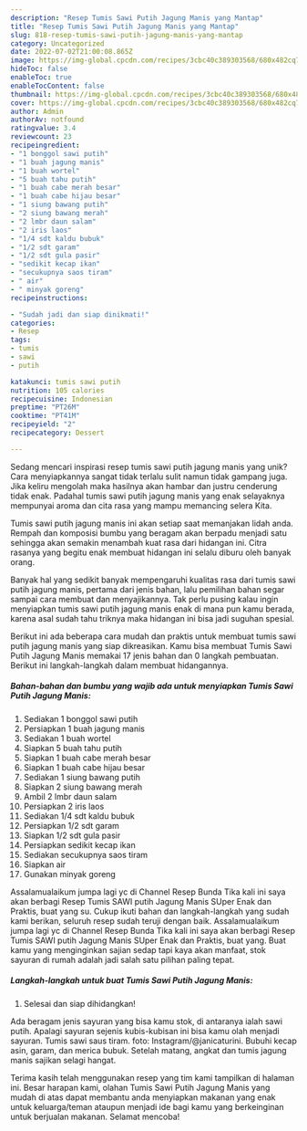 ```yaml
---
description: "Resep Tumis Sawi Putih Jagung Manis yang Mantap"
title: "Resep Tumis Sawi Putih Jagung Manis yang Mantap"
slug: 818-resep-tumis-sawi-putih-jagung-manis-yang-mantap
category: Uncategorized
date: 2022-07-02T21:00:08.865Z
image: https://img-global.cpcdn.com/recipes/3cbc40c389303568/680x482cq70/tumis-sawi-putih-jagung-manis-foto-resep-utama.jpg
hideToc: false
enableToc: true
enableTocContent: false
thumbnail: https://img-global.cpcdn.com/recipes/3cbc40c389303568/680x482cq70/tumis-sawi-putih-jagung-manis-foto-resep-utama.jpg
cover: https://img-global.cpcdn.com/recipes/3cbc40c389303568/680x482cq70/tumis-sawi-putih-jagung-manis-foto-resep-utama.jpg
author: Admin
authorAv: notfound
ratingvalue: 3.4
reviewcount: 23
recipeingredient:
- "1 bonggol sawi putih"
- "1 buah jagung manis"
- "1 buah wortel"
- "5 buah tahu putih"
- "1 buah cabe merah besar"
- "1 buah cabe hijau besar"
- "1 siung bawang putih"
- "2 siung bawang merah"
- "2 lmbr daun salam"
- "2 iris laos"
- "1/4 sdt kaldu bubuk"
- "1/2 sdt garam"
- "1/2 sdt gula pasir"
- "sedikit kecap ikan"
- "secukupnya saos tiram"
- " air"
- " minyak goreng"
recipeinstructions:

- "Sudah jadi dan siap dinikmati!"
categories:
- Resep
tags:
- tumis
- sawi
- putih

katakunci: tumis sawi putih 
nutrition: 105 calories
recipecuisine: Indonesian
preptime: "PT26M"
cooktime: "PT41M"
recipeyield: "2"
recipecategory: Dessert

---
```





Sedang mencari inspirasi resep tumis sawi putih jagung manis yang unik? Cara menyiapkannya sangat tidak terlalu sulit namun tidak gampang juga. Jika keliru mengolah maka hasilnya akan hambar dan justru cenderung tidak enak. Padahal tumis sawi putih jagung manis yang enak selayaknya mempunyai aroma dan cita rasa yang mampu memancing selera Kita.





Tumis sawi putih jagung manis ini akan setiap saat memanjakan lidah anda. Rempah dan komposisi bumbu yang beragam akan berpadu menjadi satu sehingga akan semakin menambah kuat rasa dari hidangan ini. Citra rasanya yang begitu enak membuat hidangan ini selalu diburu oleh banyak orang.

Banyak hal yang sedikit banyak mempengaruhi kualitas rasa dari tumis sawi putih jagung manis, pertama dari jenis bahan, lalu pemilihan bahan segar sampai cara membuat dan menyajikannya. Tak perlu pusing kalau ingin menyiapkan tumis sawi putih jagung manis enak di mana pun kamu berada, karena asal sudah tahu triknya maka hidangan ini bisa jadi suguhan spesial.






Berikut ini ada beberapa cara mudah dan praktis untuk membuat tumis sawi putih jagung manis yang siap dikreasikan. Kamu bisa membuat Tumis Sawi Putih Jagung Manis memakai 17 jenis bahan dan 0 langkah pembuatan. Berikut ini langkah-langkah dalam membuat hidangannya.

<!--inarticleads1-->

##### Bahan-bahan dan bumbu yang wajib ada untuk menyiapkan Tumis Sawi Putih Jagung Manis:

1. Sediakan 1 bonggol sawi putih
1. Persiapkan 1 buah jagung manis
1. Sediakan 1 buah wortel
1. Siapkan 5 buah tahu putih
1. Siapkan 1 buah cabe merah besar
1. Siapkan 1 buah cabe hijau besar
1. Sediakan 1 siung bawang putih
1. Siapkan 2 siung bawang merah
1. Ambil 2 lmbr daun salam
1. Persiapkan 2 iris laos
1. Sediakan 1/4 sdt kaldu bubuk
1. Persiapkan 1/2 sdt garam
1. Siapkan 1/2 sdt gula pasir
1. Persiapkan sedikit kecap ikan
1. Sediakan secukupnya saos tiram
1. Siapkan  air
1. Gunakan  minyak goreng


Assalamualaikum jumpa lagi yc di Channel Resep Bunda Tika kali ini saya akan berbagi Resep Tumis SAWI putih Jagung Manis SUper Enak dan Praktis, buat yang su. Cukup ikuti bahan dan langkah-langkah yang sudah kami berikan, seluruh resep sudah teruji dengan baik. Assalamualaikum jumpa lagi yc di Channel Resep Bunda Tika kali ini saya akan berbagi Resep Tumis SAWI putih Jagung Manis SUper Enak dan Praktis, buat yang. Buat kamu yang menginginkan sajian sedap tapi kaya akan manfaat, stok sayuran di rumah adalah jadi salah satu pilihan paling tepat. 

<!--inarticleads2-->

##### Langkah-langkah untuk buat Tumis Sawi Putih Jagung Manis:


1. Selesai dan siap dihidangkan!

Ada beragam jenis sayuran yang bisa kamu stok, di antaranya ialah sawi putih. Apalagi sayuran sejenis kubis-kubisan ini bisa kamu olah menjadi sayuran. Tumis sawi saus tiram. foto: Instagram/@janicaturini. Bubuhi kecap asin, garam, dan merica bubuk. Setelah matang, angkat dan tumis jagung manis sajikan selagi hangat. 

Terima kasih telah menggunakan resep yang tim kami tampilkan di halaman ini. Besar harapan kami, olahan Tumis Sawi Putih Jagung Manis yang mudah di atas dapat membantu anda menyiapkan makanan yang enak untuk keluarga/teman ataupun menjadi ide bagi kamu yang berkeinginan untuk berjualan makanan. Selamat mencoba!
